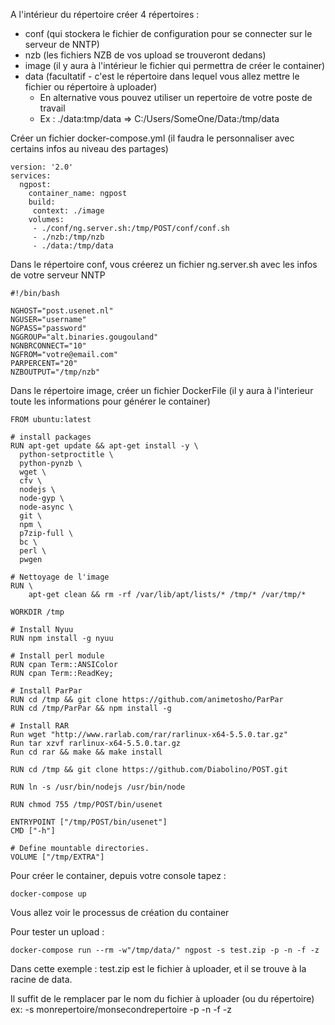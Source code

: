 A l'intérieur du répertoire créer 4 répertoires : 

* conf (qui stockera le fichier de configuration pour se connecter sur le serveur de NNTP)
* nzb (les fichiers NZB de vos upload se trouveront dedans)
* image (il y aura à l'intérieur le fichier qui permettra de créer le container)
* data (facultatif - c'est le répertoire dans lequel vous allez mettre le fichier ou répertoire à uploader) 
  * En alternative vous pouvez utiliser un repertoire de votre poste de travail
  * Ex :  ./data:tmp/data =\> C:/Users/SomeOne/Data:/tmp/data

Créer un fichier docker-compose.yml (il faudra le personnaliser avec certains infos au niveau des partages)
    
    version: '2.0'
    services:
      ngpost:
        container_name: ngpost
        build:
         context: ./image
        volumes:
         - ./conf/ng.server.sh:/tmp/POST/conf/conf.sh
         - ./nzb:/tmp/nzb
         - ./data:/tmp/data

Dans le répertoire conf, vous créerez un fichier ng.server.sh avec les infos de votre serveur NNTP
    
    #!/bin/bash
    
    NGHOST="post.usenet.nl"
    NGUSER="username"
    NGPASS="password"
    NGGROUP="alt.binaries.gougouland"
    NGNBRCONNECT="10"
    NGFROM="votre@email.com"
    PARPERCENT="20"
    NZBOUTPUT="/tmp/nzb"

Dans le répertoire image, créer un fichier DockerFile (il y aura à l'interieur toute les informations pour générer le container)
    
    FROM ubuntu:latest
    
    # install packages
    RUN apt-get update && apt-get install -y \
      python-setproctitle \
      python-pynzb \
      wget \
      cfv \
      nodejs \
      node-gyp \
      node-async \
      git \
      npm \
      p7zip-full \
      bc \
      perl \
      pwgen
    
    # Nettoyage de l'image
    RUN \
        apt-get clean && rm -rf /var/lib/apt/lists/* /tmp/* /var/tmp/*
    
    WORKDIR /tmp
    
    # Install Nyuu
    RUN npm install -g nyuu
    
    # Install perl module
    RUN cpan Term::ANSIColor
    RUN cpan Term::ReadKey;
    
    # Install ParPar
    RUN cd /tmp && git clone https://github.com/animetosho/ParPar
    RUN cd /tmp/ParPar && npm install -g
    
    # Install RAR
    Run wget "http://www.rarlab.com/rar/rarlinux-x64-5.5.0.tar.gz"
    Run tar xzvf rarlinux-x64-5.5.0.tar.gz
    Run cd rar && make && make install
    
    RUN cd /tmp && git clone https://github.com/Diabolino/POST.git
    
    RUN ln -s /usr/bin/nodejs /usr/bin/node
    
    RUN chmod 755 /tmp/POST/bin/usenet
    
    ENTRYPOINT ["/tmp/POST/bin/usenet"]
    CMD ["-h"]
    
    # Define mountable directories.
    VOLUME ["/tmp/EXTRA"]

Pour créer le container, depuis votre console tapez : 
    
    docker-compose up 

Vous allez voir le processus de création du container

Pour tester un upload : 
    
    docker-compose run --rm -w"/tmp/data/" ngpost -s test.zip -p -n -f -z

Dans cette exemple : test.zip est le fichier à uploader, et il se trouve à la racine de data.

Il suffit de le remplacer par le nom du fichier à uploader (ou du répertoire) ex:  -s monrepertoire/monsecondrepertoire -p -n -f -z
    
    